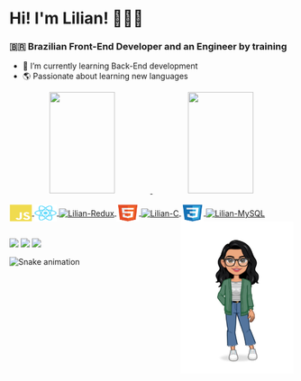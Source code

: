 # Hi! I'm Lilian! 🧙🏼‍♀️ 

### 🇧🇷 Brazilian Front-End Developer and an Engineer by training
- 🌱 I’m currently learning Back-End development
- 🌎 Passionate about learning new languages

<div align="center">
  <a href="https://github.com/Lilian-Azevedo">
  <img height="180em" width="48%" src="https://github-readme-stats.vercel.app/api?username=Lilian-Azevedo&show_icons=true&theme=radical&include_all_commits=true&count_private=true"/>
  <img height="180em" width="48%" src="https://github-readme-stats.vercel.app/api/top-langs/?username=Lilian-Azevedo&layout=compact&langs_count=7&theme=radical"/>
</div>
  
  <div style="display: inline_block"><br>
  <img align="center" alt="Lilian-Js" height="30" width="40" src="https://raw.githubusercontent.com/devicons/devicon/master/icons/javascript/javascript-plain.svg">
  <img align="center" alt="Lilian-React" height="30" width="40" src="https://raw.githubusercontent.com/devicons/devicon/master/icons/react/react-original.svg">
    <img align="center" alt="Lilian-Redux" height="30" width="40" src="https://cdn.jsdelivr.net/gh/devicons/devicon/icons/redux/redux-original.svg">
  <img align="center" alt="Lilian-HTML" height="30" width="40" src="https://raw.githubusercontent.com/devicons/devicon/master/icons/html5/html5-original.svg">
  <img align="center" alt="Lilian-C" height="30" width="40" src="https://cdn.jsdelivr.net/gh/devicons/devicon/icons/c/c-original.svg">
  <img align="center" alt="Lilian-CSS" height="30" width="40" src="https://raw.githubusercontent.com/devicons/devicon/master/icons/css3/css3-original.svg">
  <img align="center" alt="Lilian-MySQL" height="30" width="40" src="https://cdn.jsdelivr.net/gh/devicons/devicon/icons/mysql/mysql-original.svg" />
  <img align="right" alt="Lilian-avatar" height="270" width="200" src="https://github.com/Lilian-Azevedo/Lilian-Azevedo/blob/main/.github/lilianAvatarToon.jpeg">
</div>
  
  ##
  
  <div> 
  <a href="https://www.instagram.com/lilian_azvdo/" target="_blank"><img src="https://img.shields.io/badge/-Instagram-%23E4405F?style=for-the-badge&logo=instagram&logoColor=white" target="_blank"></a>
  <a href = "mailto:lilian.azevedo0905@gmail.com"><img src="https://img.shields.io/badge/-Gmail-%23333?style=for-the-badge&logo=gmail&logoColor=white" target="_blank"></a>
  <a href="https://www.linkedin.com/in/lilian-azevedo/" target="_blank"><img src="https://img.shields.io/badge/-LinkedIn-%230077B5?style=for-the-badge&logo=linkedin&logoColor=white" target="_blank"></a> 

  ![Snake animation](https://github.com/Lilian-Azevedo/Lilian-Azevedo/blob/output/github-contribution-grid-snake.svg)
 
</div>

